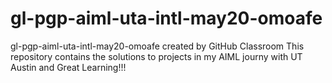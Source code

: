 # gl-pgp-aiml-uta-intl-may20-omoafe
gl-pgp-aiml-uta-intl-may20-omoafe created by GitHub Classroom
This repository contains the solutions to projects in my AIML journy with UT Austin and Great Learning!!!

